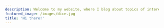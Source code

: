 ```yaml
---
description: Welcome to my website, where I blog about topics of interest and show off my professional data science portfolio. I hope you enjoy your stay!
featured_image: /images/dice.jpg
title: 'Hi there!'
---
```


